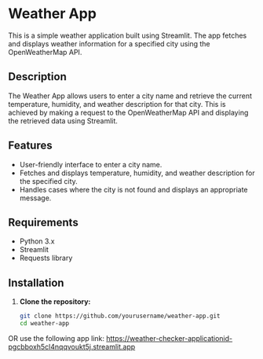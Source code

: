 # Weather App

This is a simple weather application built using Streamlit. The app fetches and displays weather information for a specified city using the OpenWeatherMap API.

## Description

The Weather App allows users to enter a city name and retrieve the current temperature, humidity, and weather description for that city. This is achieved by making a request to the OpenWeatherMap API and displaying the retrieved data using Streamlit.

## Features

- User-friendly interface to enter a city name.
- Fetches and displays temperature, humidity, and weather description for the specified city.
- Handles cases where the city is not found and displays an appropriate message.

## Requirements

- Python 3.x
- Streamlit
- Requests library

## Installation

1. **Clone the repository:**
   ```bash
   git clone https://github.com/yourusername/weather-app.git
   cd weather-app
OR
use the following app link: https://weather-checker-applicationid-pgcbboxh5cl4nqqvoukt5j.streamlit.app 
